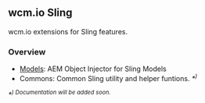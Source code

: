 ## wcm.io Sling

wcm.io extensions for Sling features.

### Overview

* [Models](models/): AEM Object Injector for Sling Models
* Commons: Common Sling utility and helper funtions. _*<sup>)</sup>_

_*<sup>) Documentation will be added soon.</sup>_
